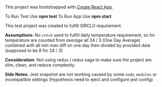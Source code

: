 This project was bootstrapped with [Create React App](https://github.com/facebookincubator/create-react-app).

To Run Test Use **npm test**
To Run App Use **npm start**

This test project was created to fulfill SIRCLO requirement.

**Assumptions**:
  No `cnt=5` used to fulfill daily temperature requirement, so for temperature are counted from _average_ all 24 / 3 (One Day   Average) combined with all *min* *max* diff on one day then divided by provided data (supposed to be 8 for 24 / 3)

**Consideration**:
 Not using redux / redux saga to make sure the project are slim, clean, and reduce complexity.

**Side Notes**:
  Jest snapshot are not working caused by some `node_modules` or incompatible settings (Hypothesis need to eject and configure   jest config)
